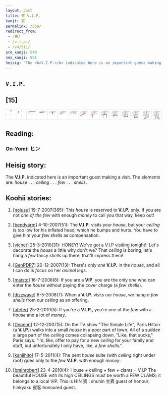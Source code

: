 ```yaml
---
layout: post
title: 賓 V.I.P.
kanji: 賓
permalink: /550/
redirect_from:
 - /賓/
 - /v.i.p./
 - /v4/511/
pre_kanji: 549
nex_kanji: 551
heisig: "The <b>V.I.P.</b> indicated here is an important guest making a visit. The elements are: <i>house</i> . . . <i>ceiling</i> . . . <i>few</i> . . . <i>shells</i>."
---
```


## `V.I.P.`

## [15]

<div class="stroke"><img src="../images/E8B393.png" /></div>

## Reading:

### On-Yomi: ヒン

## Heisig story:

The <b>V.I.P.</b> indicated here is an important guest making a visit. The elements are: <i>house</i> . . . <i>ceiling</i> . . . <i>few</i> . . . <i>shells</i>.

## Koohii stories:

1) [<a href="http://kanji.koohii.com/profile/nolusu">nolusu</a>] 19-7-2007(385): This <em>house</em> is reserved to<strong> V.I.P.</strong> only. If you are not <em>one of the few</em> with enough <em>money</em> to call you that way, keep out!

2) [<a href="http://kanji.koohii.com/profile/bendyarm">bendyarm</a>] 4-10-2007(51): The<strong> V.I.P.</strong> visits your <em>house</em>, but your <em>ceiling</em> is too low for his inflated head, which he bumps and hurts. You have to give him your <em>few</em> <em>shells</em> as compensation.

3) [<a href="http://kanji.koohii.com/profile/vicnet">vicnet</a>] 25-3-2010(31): HONEY! We&#039;ve got a V.I.P visiting tonight!! Let&#039;s decorate the <em>house</em> a little why don&#039;t we? That <em>ceiling</em> is boring, let&#039;s hang a <em>few</em> fancy <em>shells</em> up there, that&#039;ll impress them!

4) [<a href="http://kanji.koohii.com/profile/GenPDP7">GenPDP7</a>] 20-12-2007(13): There&#039;s only <em>one</em><strong> V.I.P.</strong> in the <em>house</em>, and all I can do is <em>focus</em> on her <em>animal legs</em>.

5) [<a href="http://kanji.koohii.com/profile/matstc">matstc</a>] 16-7-2008(8): If you are a <strong>VIP</strong>, you are the only <em>one</em> who can enter the <em>house</em> without paying the cover charge (a <em>few</em> <em>shells</em>).

6) [<a href="http://kanji.koohii.com/profile/dizzwave">dizzwave</a>] 8-5-2008(7): When a<strong> V.I.P.</strong> visits our <em>house</em>, we hang <em>a few</em> <em>shells</em> from our <em>ceiling</em> as an offering.

7) [<a href="http://kanji.koohii.com/profile/afefer">afefer</a>] 25-2-2010(5): If you&#039;re a <strong>V.I.P.</strong>, you&#039;re <em>one</em> of the <em>few</em> with a <em>house</em> and a lot of <em>money</em>.

8) [<a href="http://kanji.koohii.com/profile/Deonnn">Deonnn</a>] 12-12-2007(5): On the TV show &quot;The Simple Life&quot;, Paris Hilton (a <strong>V.I.P.</strong>) walks into a small <em>house</em> in a poor part of town. All of a sudden a large part of the <em>ceiling</em> comes collapsing down. &quot;Like, that sucks,&quot; Paris says. &quot;I&#039;d, like, offer to pay for a new <em>ceiling</em> for your family and stuff, but unfortunately I only have, like, a <em>few</em> <em>shells</em>.&quot;.

9) [<a href="http://kanji.koohii.com/profile/kanjihito">kanjihito</a>] 17-5-2011(4): The pent <em>house</em> suite (with <em>ceiling</em> right under roof) goes only to the <em>few</em><strong> V.I.P.</strong> with enough <em>money</em>.

10) [<a href="http://kanji.koohii.com/profile/brainrobert">brainrobert</a>] 23-4-2010(4): House + ceiling + few + clams = V.I.P The beautiful HOUSE with its high CEILINGS must be worth a FEW CLAMS; it belongs to a local VIP. This is HIN 賓 : shuhin 主賓 guest of honour; hinkyaku 賓客 honoured guest.

